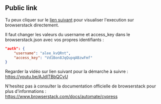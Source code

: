## Public link

Tu peux cliquer sur le [lien suivant](https://automate.browserstack.com/dashboard/v2/builds/ada80ce1eba35af25cf7a36b755e2b8e2ee057cf/cypress-tests/tests/fd5f0791ab1064732a71e2bbc2bf57e2556fab6aY3lwcmVzcy9lMmUvMS1nZXR0aW5nLXN0YXJ0ZWQvdG9kby5jeS5qcw==?auth_token=89c94ce723a813de181cd918ccbd527316ca5676e4735d2cf632b303d6e29310&build_token=UTBxYlhzZDRUbDdadmxxQUFzRTlkeFM4dkR4eDFiWncycWRzUEFQRjRqYz0tLWQvQXpzYjFZemw5OWt0Z0ZwZkpYanc9PQ==--3b93122f2906e1b576e5d2eda8259ee8aa13baf4) pour visualiser l'execution sur browserstack directement.

Il faut changer les valeurs du username et access_key dans le browserstack.json avec vos propres identifiants :

```json
"auth": {
    "username": "alee_kvQRnt",
    "access_key": "Vd1Bon8JqQupqABzwFmf"
}
```

Regarder la vidéo sur lien suivant pour la démarche à suivre : https://youtu.be/AJdITBbQCyU

N'hesitez pas à consulter la documentation officielle de browserstack pour plus d'informations : https://www.browserstack.com/docs/automate/cypress
